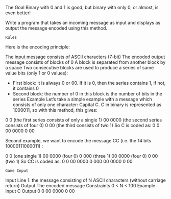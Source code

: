 The Goal
Binary with 0 and 1 is good, but binary with only 0, or almost, is even better!

Write a program that takes an incoming message as input and displays as output the message encoded using this method.

 	Rules
Here is the encoding principle:

The input message consists of ASCII characters (7-bit)
The encoded output message consists of blocks of 0
A block is separated from another block by a space
Two consecutive blocks are used to produce a series of same value bits (only 1 or 0 values):
- First block: it is always 0 or 00. If it is 0, then the series contains 1, if not, it contains 0
- Second block: the number of 0 in this block is the number of bits in the series
 	Example
Let’s take a simple example with a message which consists of only one character: Capital C. C in binary is represented as 1000011, so with this method, this gives:

0 0 (the first series consists of only a single 1)
00 0000 (the second series consists of four 0)
0 00 (the third consists of two 1)
So C is coded as: 0 0 00 0000 0 00

 
Second example, we want to encode the message CC (i.e. the 14 bits 10000111000011) :

0 0 (one single 1)
00 0000 (four 0)
0 000 (three 1)
00 0000 (four 0)
0 00 (two 1)
So CC is coded as: 0 0 00 0000 0 000 00 0000 0 00

 	Game Input
Input
Line 1: the message consisting of N ASCII characters (without carriage return)
Output
The encoded message
Constraints
0 < N < 100
Example
Input
C
Output
0 0 00 0000 0 00